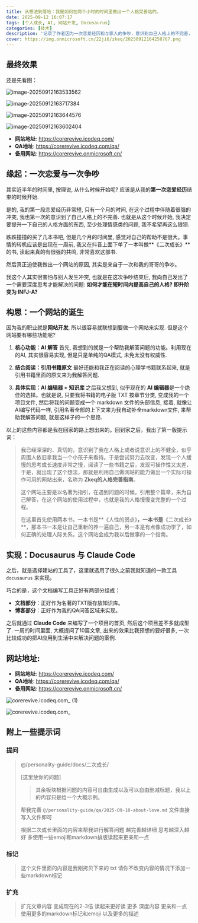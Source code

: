```yaml
---
title: 从想法到落地：我是如何在两个小时的时间里做出一个人格完善站的。
date: 2025-09-12 16:07:17
tags: [个人成长, AI, 网站开发, Docusaurus]
categories: [技术]
description: '记录了作者因为一次恋爱经历和与家人的争吵，意识到自己人格上的不完善，从而决定利用自己的网站开发技能，在两个小时内搭建一个“人格完善指南”网站的过程。'
cover: https://img.onmicrosoft.cn/22ji6/zkeq/20250912164258767.png
---
```


## 最终效果

还是先看图：

![image-20250912163533562](https://img.onmicrosoft.cn/22ji6/zkeq/20250912163533735.png)

![image-20250912163717384](https://img.onmicrosoft.cn/22ji6/zkeq/20250912163717625.png)

![image-20250912163644576](https://img.onmicrosoft.cn/22ji6/zkeq/20250912163644832.png)

![image-20250912163602404](https://img.onmicrosoft.cn/22ji6/zkeq/20250912163602637.png)

- **网站地址**: https://corerevive.icodeq.com/
- **QA地址**: https://corerevive.icodeq.com/qa/
- **备用网站**: https://corerevive.onmicrosoft.cn/

## 缘起：一次恋爱与一次争吵

其实近半年的时间里, 按理说, 从什么时候开始呢? 应该是从我的**第一次恋爱经历**结束的时候开始.

是的, 我的第一段恋爱经历非常短, 只有一个月的时间, 在这个过程中伴随着很强的冲突, 我也第一次的意识到了自己人格上的不完善. 也就是从这个时候开始, 我决定要提升一下自己的人格方面的东西, 至少处理情感类的问题, 我不希望再这么狼狈.

跌跌撞撞的买了几本书吧, 但是几个月的时间里, 感觉对自己的帮助不是很大。事情的转机应该是出现在一周前, 我又在抖音上面下单了一本叫做**《二次成长》**的书, 读起来真的有很强的共鸣, 非常喜欢这部书.

然后真正迫使我做出一个网站的原因, 其实是来自于一次和我的哥哥的争吵。

我这个人其实很害怕与别人发生冲突, 也就是在这次争吵结束后, 我向自己发出了一个需要深度思考才能解决的问题: **如何才能在短时间内提高自己的人格? 即升阶变为 INFJ-A?**

## 构思：一个网站的诞生

因为我的职业就是**网站开发**, 所以很容易就联想到要做一个网站来实现. 但是这个网站要有哪些功能呢?

1.  **核心功能：AI 解答**
    首先, 我想到的就是一个帮助我解答问题的功能。利用现在的AI, 其实很容易实现, 但是只是单纯的QA模式, 未免太没有权威性.

2.  **结合阅读：引用书籍原文**
    最好还能和我正在阅读的心理学书籍联系起来, 就是引用书籍里面的原文来为我解答问题.

3.  **具体实现：AI 编辑器 + 知识库**
    之后我又想到, 似乎现在的 **AI 编辑器**是一个绝佳的选择。也就是说, 只要我将书籍的电子版 TXT 按章节分类, 变成我的一个项目文件, 然后将我的问题变成一个 markdown 文件的头部信息, 接着, 就像让AI编写代码一样, 引用名著全部的上下文来为我自动补全markdown文件, 来帮助我解答问题, 就是这样子的一个思路.

以上的这些内容都是我在回家的路上想出来的。回到家之后，我出了第一版提示词：

> 我已经深深的、真切的，意识到了我在人格上或者说意识上的不健全，似乎周围人依旧拿我当一个小孩子来看待。于是尝试努力去改变，发现一个人缓慢的思考成长速度非常之慢，阅读了一些书籍之后，发现可操作性又太差，于是，就出现了这个想法，那就是利用自己做网站的能力做出一个实际可操作可用的网站出来，名称为 **Zkeq的人格完善指南**。
>
> 这个网站主要是以名著为指引，在遇到问题的时候，引用整个篇章，来为自己解答，在这个网站的使用过程中，也就是我的人格慢慢变完整的一个过程。
>
> 在这里首先使用两本书，一本书是**《人性的弱点》**，一本书是**《二次成长》**，那本书一本是让自己重新的养一遍自己，另一本是有点像成功学了，如何正确的处理人际关系。这个网站会成为我以后做事的一个指南。

## 实现：Docusaurus 与 Claude Code

之后，就是选择建站的工具了，这里就选用了很久之前我就知道的一款工具 `docusaurus` 来实现。

巧合的是，这个文档编写工具正好有两部分组成：

- **文档部分**：正好作为名著的TXT版存放知识库。
- **博客部分**：正好作为我的QA问答区域来实现。

之后就通过 **Claude Code** 来编写了一个项目的首页, 然后这个项目差不多就成型了. 一周的时间里面, 大概提问了10篇文章, 出来的效果比我预想的要好很多, 一次比较成功的把AI应用到生活中来解决问题的案例.

## 网站地址: 

- **网站地址**: https://corerevive.icodeq.com/
- **QA地址**: https://corerevive.icodeq.com/qa/
- **备用网站**: https://corerevive.onmicrosoft.cn/


![corerevive.icodeq.com_ (1)](https://img.onmicrosoft.cn/22ji6/zkeq/20250912163440948.png)

![corerevive.icodeq.com_](https://img.onmicrosoft.cn/22ji6/zkeq/20250912163440890.png)

## 附上一些提示词

### 提问

> @/personality-guide/docs/二次成长/
>
> [这里放你的问题]
>
> > 其余板块根据问题的内容可自由生成以及可以自由删减标题，我以上的内容只是给一个大概示例。
>
> 帮我完善 `@/personality-guide/qa/2025-09-10-about-love.md` 文件直接写入文件即可
>
> 根据二次成长里面的内容来帮我进行解答问题 越完善越详细 思考越深入越好 多使用一些emoji和markdown排版读起来更亲和一点

### 标记

> 这个文件里面的内容是我刚拷贝下来的 txt 请你不改变内容的情况下添加一些markdown标记

### 扩充

> 扩充文章内容 变成现在的2-3倍 读起来更好读 更多 深度内容 更亲和一点 使用更多的markdown标记和emoji 以及更多的描述